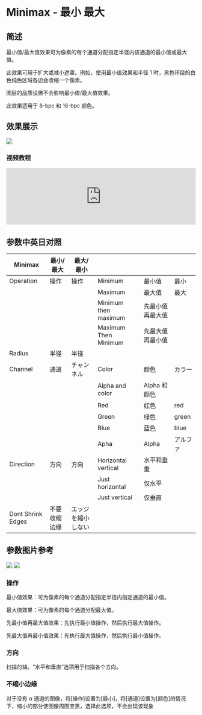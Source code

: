 # Minimax - 最小 最大

## 简述

最小值/最大值效果可为像素的每个通道分配指定半径内该通道的最小值或最大值。

此效果可用于扩大或减小遮罩。例如，使用最小值效果和半径 1 时，黑色环绕的白色纯色区域各边会收缩一个像素。

图层的品质设置不会影响最小值/最大值效果。

此效果适用于 8-bpc 和 16-bpc 颜色。

## 效果展示

![](https://cdn.yuelili.com/20211212154802.gif)

### 视频教程

<iframe src="https://player.bilibili.com/player.html?bvid=BV1e34y1X7Vj&page=3&high_quality=1" width="100%" allowfullscreen="allowfullscreen" frameborder="0"></iframe>

## 参数中英日对照

| Minimax           | 最小/最大    | 最大/最小          |                      |                  |          |
| ----------------- | ------------ | ------------------ | -------------------- | ---------------- | -------- |
| Operation         | 操作         | 操作               | Minimum              | 最小值           | 最小     |
|                   |              |                    | Maximum              | 最大值           | 最大     |
|                   |              |                    | Minimum then maximum | 先最小值再最大值 |          |
|                   |              |                    | Maximum Then Minimum | 先最大值再最小值 |          |
| Radius            | 半径         | 半径               |                      |                  |          |
| Channel           | 通道         | チャンネル         | Color                | 颜色             | カラー   |
|                   |              |                    | Alpha and color      | Alpha 和颜色     |          |
|                   |              |                    | Red                  | 红色             | red      |
|                   |              |                    | Green                | 绿色             | green    |
|                   |              |                    | Blue                 | 蓝色             | blue     |
|                   |              |                    | Apha                 | Alpha            | アルファ |
| Direction         | 方向         | 方向               | Horizontal vertical  | 水平和垂重       |          |
|                   |              |                    | Just horizontal      | 仅水平           |          |
|                   |              |                    | Just vertical        | 仅垂直           |          |
| Dont Shrink Edges | 不要收缩边缘 | エッジを縮小しない |                      |                  |          |

## 参数图片参考

![](http://mir.yuelili.com/wp-content/uploads/user/AE/effects/AE-Effects-Channel-Minimax.png)
![](http://mir.yuelili.com/wp-content/uploads/user/AE/effects/AE-Effects-Channel-Minimax_cn.png)

### 操作

最小值效果：可为像素的每个通道分配指定半径内指定通道的最小值。

最大值效果：可为像素的每个通道分配最大值。

先最小值再最大值效果：先执行最小值操作，然后执行最大值操作。

先最大值再最小值效果：先执行最大值操作，然后执行最小值操作。

### 方向

扫描的轴。“水平和垂直”选项用于扫描各个方向。

### 不缩小边缘

对于没有 α 通道的图像，将[操作]设置为[最小]，将[通道]设置为[颜色]的情况下，缩小的部分使图像周围变黑，选择此选项，不会出现该现象
